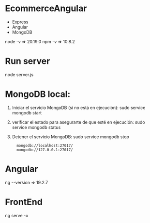 # EcommerceAngular

- Express
- Angular
- MongoDB

node -v => 20.19.0
npm -v => 10.8.2 

# Run server
node server.js

# MongoDB local:           
1) Iniciar el servicio MongoDB (si no está en ejecución):
         sudo service mongodb start
2) verificar el estado para asegurarte de que esté en ejecución: 
         sudo service mongodb status
3) Detener el servicio MongoDB: 
         sudo service mongodb stop

         mongodb://localhost:27017/
         mongodb://127.0.0.1:27017/

# Angular

ng --version  =>  19.2.7

# FrontEnd
ng serve -o

